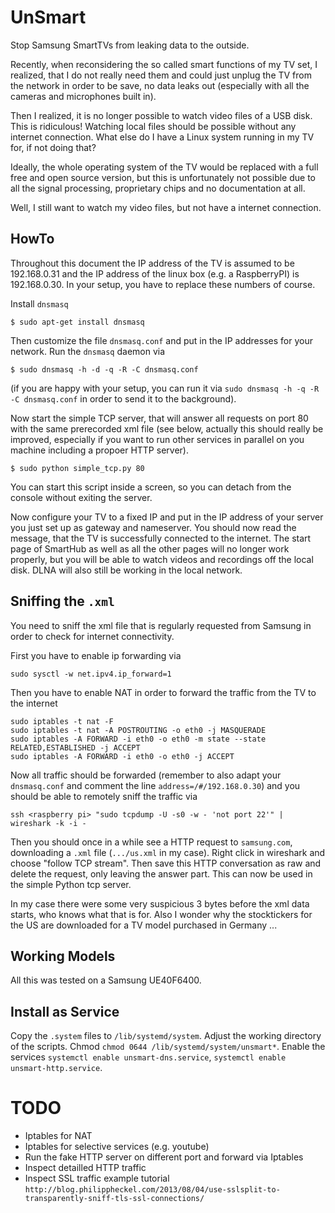 UnSmart
=======

Stop Samsung SmartTVs from leaking data to the outside.

Recently, when reconsidering the so called smart functions of my TV set,
I realized, that I do not really need them and could just unplug the TV 
from the network in order to be save, no data leaks out (especially with
all the cameras and microphones built in).

Then I realized, it is no longer possible to watch video files of a USB
disk. This is ridiculous! Watching local files should be possible without
any internet connection. What else do I have a Linux system running in my
TV for, if not doing that?

Ideally, the whole operating system of the TV would be replaced with a full
free and open source version, but this is unfortunately not possible due to
all the signal processing, proprietary chips and no documentation at all.

Well, I still want to watch my video files, but not have a internet connection.

HowTo
-----

Throughout this document the IP address of the TV is assumed to be 192.168.0.31
and the IP address of the linux box (e.g. a RaspberryPI) is 192.168.0.30. In
your setup, you have to replace these numbers of course.

Install `dnsmasq`

    $ sudo apt-get install dnsmasq

Then customize the file `dnsmasq.conf` and put in the IP addresses for
your network. Run the `dnsmasq` daemon via 

    $ sudo dnsmasq -h -d -q -R -C dnsmasq.conf

(if you are happy with your setup, you can run it via `sudo dnsmasq -h -q -R -C dnsmasq.conf`
in order to send it to the background).

Now start the simple TCP server, that will answer all requests on port 80
with the same prerecorded xml file (see below, actually this should really
be improved, especially if you want to run other services in parallel on
you machine including a propoer HTTP server).

    $ sudo python simple_tcp.py 80

You can start this script inside a screen, so you can detach from the
console without exiting the server.

Now configure your TV to a fixed IP and put in the IP address of your 
server you just set up as gateway and nameserver. You should now read
the message, that the TV is successfully connected to the internet. The
start page of SmartHub as well as all the other pages will no longer work
properly, but you will be able to watch videos and recordings off the 
local disk. DLNA will also still be working in the local network.

Sniffing the `.xml`
-------------------

You need to sniff the xml file that is regularly requested from Samsung in
order to check for internet connectivity.

First you have to enable ip forwarding via

    sudo sysctl -w net.ipv4.ip_forward=1

Then you have to enable NAT in order to forward the traffic from the 
TV to the internet

    sudo iptables -t nat -F
    sudo iptables -t nat -A POSTROUTING -o eth0 -j MASQUERADE
    sudo iptables -A FORWARD -i eth0 -o eth0 -m state --state RELATED,ESTABLISHED -j ACCEPT
    sudo iptables -A FORWARD -i eth0 -o eth0 -j ACCEPT

Now all traffic should be forwarded (remember to also adapt your `dnsmasq.conf`
and comment the line `address=/#/192.168.0.30`) and you should be able to 
remotely sniff the traffic via

    ssh <raspberry pi> "sudo tcpdump -U -s0 -w - 'not port 22'" | wireshark -k -i -

Then you should once in a while see a HTTP request to `samsung.com`, downloading
a `.xml` file (`.../us.xml` in my case). Right click in wireshark and choose "follow
TCP stream". Then save this HTTP conversation as raw and delete the request, only
leaving the answer part. This can now be used in the simple Python tcp server.

In my case there were some very suspicious 3 bytes before the xml data starts,
who knows what that is for. Also I wonder why the stocktickers for the US are 
downloaded for a TV model purchased in Germany ...

Working Models
--------------

All this was tested on a Samsung UE40F6400.

Install as Service
------------------

Copy the `.system` files to `/lib/systemd/system`. Adjust the working directory of the 
scripts. Chmod `chmod 0644 /lib/systemd/system/unsmart*`.
Enable the services `systemctl enable unsmart-dns.service`, `systemctl enable unsmart-http.service`.


TODO
====

- Iptables for NAT
- Iptables for selective services (e.g. youtube)
- Run the fake HTTP server on different port and forward via Iptables
- Inspect detailled HTTP traffic
- Inspect SSL traffic example tutorial `http://blog.philippheckel.com/2013/08/04/use-sslsplit-to-transparently-sniff-tls-ssl-connections/`
